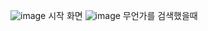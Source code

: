 ![image](https://github.com/user-attachments/assets/286b2da0-f582-4bc7-b1eb-82a8f2b8530b)
시작 화면
![image](https://github.com/user-attachments/assets/6c8429d7-27de-44ae-b6f5-18d21a368119)
무언가를 검색했을때
